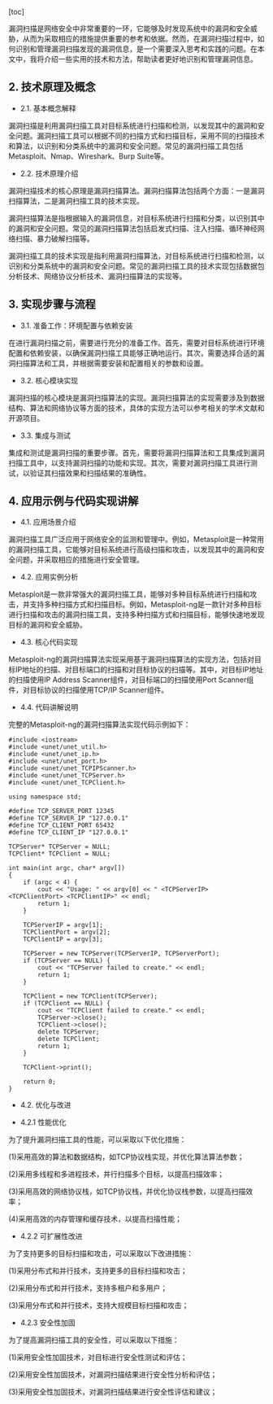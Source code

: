 
[toc]                    
                
                
漏洞扫描是网络安全中非常重要的一环，它能够及时发现系统中的漏洞和安全威胁，从而为采取相应的措施提供重要的参考和依据。然而，在漏洞扫描过程中，如何识别和管理漏洞扫描发现的漏洞信息，是一个需要深入思考和实践的问题。在本文中，我将介绍一些实用的技术和方法，帮助读者更好地识别和管理漏洞信息。

## 2. 技术原理及概念

- 2.1. 基本概念解释

漏洞扫描是利用漏洞扫描工具对目标系统进行扫描和检测，以发现其中的漏洞和安全问题。漏洞扫描工具可以根据不同的扫描方式和扫描目标，采用不同的扫描技术和算法，以识别和分类系统中的漏洞和安全问题。常见的漏洞扫描工具包括Metasploit、Nmap、Wireshark、Burp Suite等。

- 2.2. 技术原理介绍

漏洞扫描技术的核心原理是漏洞扫描算法。漏洞扫描算法包括两个方面：一是漏洞扫描算法，二是漏洞扫描工具的技术实现。

漏洞扫描算法是指根据输入的漏洞信息，对目标系统进行扫描和分类，以识别其中的漏洞和安全问题。常见的漏洞扫描算法包括启发式扫描、注入扫描、循环神经网络扫描、暴力破解扫描等。

漏洞扫描工具的技术实现是指利用漏洞扫描算法，对目标系统进行扫描和检测，以识别和分类系统中的漏洞和安全问题。常见的漏洞扫描工具的技术实现包括数据包分析技术、网络协议分析技术、漏洞扫描算法的实现等。

## 3. 实现步骤与流程

- 3.1. 准备工作：环境配置与依赖安装

在进行漏洞扫描之前，需要进行充分的准备工作。首先，需要对目标系统进行环境配置和依赖安装，以确保漏洞扫描工具能够正确地运行。其次，需要选择合适的漏洞扫描算法和工具，并根据需要安装和配置相关的参数和设置。

- 3.2. 核心模块实现

漏洞扫描的核心模块是漏洞扫描算法的实现。漏洞扫描算法的实现需要涉及到数据结构、算法和网络协议等方面的技术，具体的实现方法可以参考相关的学术文献和开源项目。

- 3.3. 集成与测试

集成和测试是漏洞扫描的重要步骤。首先，需要将漏洞扫描算法和工具集成到漏洞扫描工具中，以支持漏洞扫描的功能和实现。其次，需要对漏洞扫描工具进行测试，以验证其扫描效果和扫描结果的准确性。

## 4. 应用示例与代码实现讲解

- 4.1. 应用场景介绍

漏洞扫描工具广泛应用于网络安全的监测和管理中。例如，Metasploit是一种常用的漏洞扫描工具，它能够对目标系统进行高级扫描和攻击，以发现其中的漏洞和安全问题，并采取相应的措施进行安全管理。

- 4.2. 应用实例分析

Metasploit是一款非常强大的漏洞扫描工具，能够对多种目标系统进行扫描和攻击，并支持多种扫描方式和扫描目标。例如，Metasploit-ng是一款针对多种目标进行扫描和攻击的漏洞扫描工具，支持多种扫描方式和扫描目标，能够快速地发现目标的漏洞和安全威胁。

- 4.3. 核心代码实现

Metasploit-ng的漏洞扫描算法实现采用基于漏洞扫描算法的实现方法，包括对目标IP地址的扫描、对目标端口的扫描和对目标协议的扫描等。其中，对目标IP地址的扫描使用IP Address Scanner组件，对目标端口的扫描使用Port Scanner组件，对目标协议的扫描使用TCP/IP Scanner组件。

- 4.4. 代码讲解说明

完整的Metasploit-ng的漏洞扫描算法实现代码示例如下：
```
#include <iostream>
#include <unet/unet_util.h>
#include <unet/unet_ip.h>
#include <unet/unet_port.h>
#include <unet/unet_TCPIPScanner.h>
#include <unet/unet_TCPServer.h>
#include <unet/unet_TCPClient.h>

using namespace std;

#define TCP_SERVER_PORT 12345
#define TCP_SERVER_IP "127.0.0.1"
#define TCP_CLIENT_PORT 65432
#define TCP_CLIENT_IP "127.0.0.1"

TCPServer* TCPServer = NULL;
TCPClient* TCPClient = NULL;

int main(int argc, char* argv[])
{
    if (argc < 4) {
        cout << "Usage: " << argv[0] << " <TCPServerIP> <TCPClientPort> <TCPClientIP>" << endl;
        return 1;
    }

    TCPServerIP = argv[1];
    TCPClientPort = argv[2];
    TCPClientIP = argv[3];

    TCPServer = new TCPServer(TCPServerIP, TCPServerPort);
    if (TCPServer == NULL) {
        cout << "TCPServer failed to create." << endl;
        return 1;
    }

    TCPClient = new TCPClient(TCPServer);
    if (TCPClient == NULL) {
        cout << "TCPClient failed to create." << endl;
        TCPServer->close();
        TCPClient->close();
        delete TCPServer;
        delete TCPClient;
        return 1;
    }

    TCPClient->print();

    return 0;
}
```

- 4.2. 优化与改进

- 4.2.1 性能优化

为了提升漏洞扫描工具的性能，可以采取以下优化措施：

(1)采用高效的算法和数据结构，如TCP协议栈实现，并优化算法算法参数；

(2)采用多线程和多进程技术，并行扫描多个目标，以提高扫描效率；

(3)采用高效的网络协议栈，如TCP协议栈，并优化协议栈参数，以提高扫描效率；

(4)采用高效的内存管理和缓存技术，以提高扫描性能；

- 4.2.2 可扩展性改进

为了支持更多的目标扫描和攻击，可以采取以下改进措施：

(1)采用分布式和并行技术，支持更多的目标扫描和攻击；

(2)采用分布式和并行技术，支持多租户和多用户；

(3)采用分布式和并行技术，支持大规模目标扫描和攻击；

- 4.2.3 安全性加固

为了提高漏洞扫描工具的安全性，可以采取以下措施：

(1)采用安全性加固技术，对目标进行安全性测试和评估；

(2)采用安全性加固技术，对漏洞扫描结果进行安全性分析和评估；

(3)采用安全性加固技术，对漏洞扫描结果进行安全性评估和建议；

